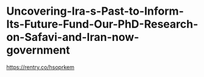 # Uncovering-Ira-s-Past-to-Inform-Its-Future-Fund-Our-PhD-Research-on-Safavi-and-Iran-now-government
https://rentry.co/hsoprkem
